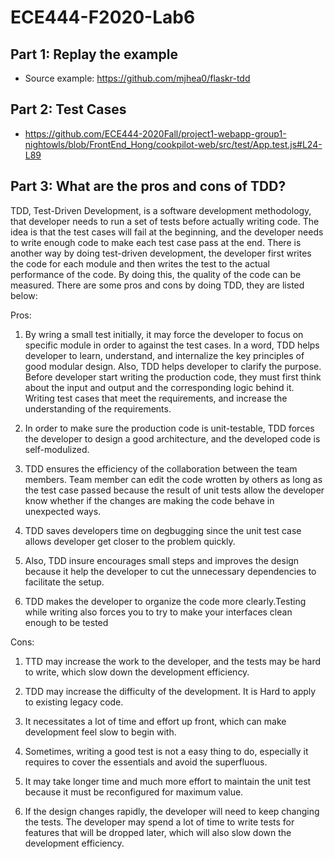 # ECE444-F2020-Lab6

## Part 1: Replay the example
- Source example: https://github.com/mjhea0/flaskr-tdd

## Part 2: Test Cases 
- https://github.com/ECE444-2020Fall/project1-webapp-group1-nightowls/blob/FrontEnd_Hong/cookpilot-web/src/test/App.test.js#L24-L89

## Part 3: What are the pros and cons of TDD?
TDD, Test-Driven Development, is a software development methodology, that developer needs to run a set of tests before actually writing code. The idea is that the test cases will fail at the beginning, and the developer needs to write enough code to make each test case pass at the end. There is another way by doing test-driven development, the developer first writes the code for each module and then writes the test to the actual performance of the code. By doing this, the quality of the code can be measured. There are some pros and cons by doing TDD, they are listed below:

Pros:
1. By wring a small test initially, it may force the developer to focus on specific module in order to against the test cases. In a word, TDD helps developer to  learn, understand, and internalize the key principles of good modular design. Also, TDD helps developer to clarify the purpose. Before developer start writing the production code, they must first think about the input and output and the corresponding logic behind it. Writing test cases that meet the requirements, and increase the understanding of the requirements.

2. In order to make sure the production code is unit-testable, TDD forces the developer to design a good architecture, and the developed code is self-modulized.

3. TDD ensures the efficiency of the collaboration between the team members. Team member can edit the code wrotten by others as long as the test case passed because the result of unit tests allow the developer know whether if the changes are making the code behave in unexpected ways.

4. TDD saves developers time on degbugging since the unit test case allows developer get closer to the problem quickly.

5. Also, TDD insure encourages small steps and improves the design because it help the developer to cut the unnecessary dependencies to facilitate the setup.

6. TDD makes the developer to organize the code more clearly.Testing while writing also forces you to try to make your interfaces clean enough to be tested


Cons:
1. TTD may increase the work to the developer, and the tests may be hard to write, which slow down the development efficiency.

2. TDD may increase the difficulty of the development. It is Hard to apply to existing legacy code.

3. It necessitates a lot of time and effort up front, which can make development feel slow to begin with.

4. Sometimes, writing a good test is not a easy thing to do, especially it requires to cover the essentials and avoid the superfluous.

5. It may take longer time and much more effort to maintain the unit test because it must be reconfigured for maximum value.

6. If the design changes rapidly, the developer will need to keep changing the tests. The developer may spend a lot of time to write tests for features that will be dropped later, which will also slow down the development efficiency.
